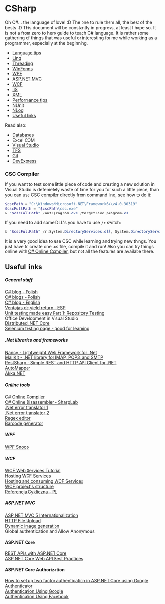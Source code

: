 # CSharp
Oh C#... the language of love! :D The one to rule them all, the best of the bests :D This document will be constantly in progress, at least I hope so. It is not a from zero to hero guide to teach C# language. It is rather some gathering of things that was useful or interesting for me while working as a programmer, especially at the beginning.

* [Language tips](https://github.com/abik11/tips-tricks/blob/master/CSharp/Language.md)
* [Linq](https://github.com/abik11/tips-tricks/blob/master/CSharp/Linq.md)
* [Threading](https://github.com/abik11/tips-tricks/blob/master/CSharp/Threading.md)
* [WinForms](https://github.com/abik11/tips-tricks/blob/master/CSharp/GUI.md#winforms)
* [WPF](https://github.com/abik11/tips-tricks/blob/master/CSharp/GUI.md#wpf)
* [ASP.NET MVC](https://github.com/abik11/tips-tricks/blob/master/CSharp/ASPNET_MVC.md)
* [WCF](https://github.com/abik11/tips-tricks/blob/master/CSharp/WCF.md)
* [IIS](https://github.com/abik11/tips-tricks/blob/master/CSharp/IIS.md)
* [XML](https://github.com/abik11/tips-tricks/blob/master/CSharp/XML.md)
* [Performance tips](https://github.com/abik11/tips-tricks/blob/master/CSharp/Performance.md)
* [NUnit](https://github.com/abik11/tips-tricks/blob/master/CSharp/NUnit.md)
* [NLog](https://github.com/abik11/tips-tricks/blob/master/CSharp/NLog.md)
* [Useful links](#useful-links)

Read also:
* [Databases](https://github.com/abik11/tips-tricks/blob/master/DB)
* [Excel COM](https://github.com/abik11/tips-tricks/blob/master/VBA.md#c)
* [Visual Studio](https://https://github.com/abik11/tips-tricks/blob/master/DevTools/VisualStudio.md)
* [TFS](https://https://github.com/abik11/tips-tricks/blob/master/DevTools/TFS.md)
* [Git](https://https://github.com/abik11/tips-tricks/blob/master/DevTools/Git.md)
* [DevExpress](https://github.com/abik11/tips-tricks/blob/master/DevExpress)

### CSC Compiler
If you want to test some little piece of code and creating a new solution in Visual Studio is defenietely waste of time for you for such a little piece, than you can use CSC compiler directly from command line, see how to do it:
```powershell
$cscPath = "C:\Windows\Microsoft.NET\Framework64\v4.0.30319"
$cscFullPath = "$cscPath\csc.exe"
& "$cscFullPath" /out:program.exe /target:exe program.cs
```
If you need to add some DLL's you have to use `/r` switch:
```powershell
& "$cscFullPath" /r:System.DirectoryServices.dll, System.DirectoryServices.AccountManagement.dll /out:program.exe /target:exe program.cs
```
It is a very good idea to use CSC while learning and trying new things. You just have to create one .cs file, compile it and run! Also you can try things online with [C# Online Compiler](https://dotnetfiddle.net/), but not all the features are availabe there.

## Useful links

##### General stuff
[C# blog - Polish](https://www.plukasiewicz.net/)<br />
[C# blogs - Polish](https://dotnetomaniak.pl/)<br />
[C# blog - English](https://medium.com/@mdfarragher)<br />
[Ventajas de yield return - ESP](https://bmegias.wordpress.com/2010/11/10/que-es-yield-y-por-que-hay-que-usarlo/)<br/>
[Unit testing made easy Part 1: Repository Testing](https://www.codeproject.com/Articles/488264/Unit-testing-made-easy-Part-Repository-Testing)<br />
[Office Development in Visual Studio](https://www.red-gate.com/simple-talk/dotnet/c-programming/office-development-in-visual-studio/)<br />
[Distributed .NET Core](https://devmentors.io/distributed-net-core/)<br />
[Selenium testing page - good for learning](http://testing.todvachev.com/)<br />

##### .Net libraries and frameworks
[Nancy - Lightweight Web Framework for .Net](http://nancyfx.org/)<br />
[MailKit - .NET library for IMAP, POP3, and SMTP](https://github.com/jstedfast/MailKit)<br />
[RestSharp - Simple REST and HTTP API Client for .NET](https://github.com/restsharp/RestSharp)<br />
[AutoMapper](https://github.com/AutoMapper/AutoMapper/wiki)<br />
[Akka.NET](https://hryniewski.net/2017/03/22/akka-net-1-creating-actor-system-and-making-first-contact/)<br />

##### Online tools
[C# Online Compiler](https://dotnetfiddle.net/)<br />
[C# Online Disassembler - SharpLab](https://sharplab.io/)<br />
[.Net error translator 1](http://finderr.net/)<br />
[.Net error translator 2](http://www.errortoenglish.com/)<br />
[Regex editor](http://regexr.com/)<br />
[Barcode generator](http://barcode.tec-it.com/en)<br />

##### WPF
[WPF Snoop](https://github.com/cplotts/snoopwpf)<br />

##### WCF
[WCF Web Services Tutorial](http://mikesknowledgebase.azurewebsites.net/pages/Services/WebServices.htm)<br />
[Hosting WCF Services](https://docs.microsoft.com/en-us/dotnet/framework/wcf/hosting-services)<br />
[Hosting and consuming WCF Services](https://msdn.microsoft.com/en-us/library/bb332338.aspx)<br />
[WCF project's structure](https://www.codemag.com/article/0809101)<br />
[Referencja Cykliczna - PL](https://cezarywalenciuk.pl/blog/programing/post/wcf-i-circular-reference-referencja-cykliczna)<br />

##### ASP.NET MVC
[ASP.NET MVC 5 Internationalization](http://afana.me/archive/2011/01/14/aspnet-mvc-internationalization.aspx/)<br />
[HTTP File Upload](https://www.hanselman.com/blog/ABackToBasicsCaseStudyImplementingHTTPFileUploadWithASPNETMVCIncludingTestsAndMocks.aspx)<br />
[Dynamic image generation](https://www.hanselman.com/blog/BackToBasicsDynamicImageGenerationASPNETControllersRoutingIHttpHandlersAndRunAllManagedModulesForAllRequests.aspx)<br />
[Global authentication and Allow Anonymous](https://weblogs.asp.net/jongalloway/asp-net-mvc-authentication-global-authentication-and-allow-anonymous)<br />

#### ASP.NET Core
[REST APIs with ASP.NET Core](https://www.freecodecamp.org/news/an-awesome-guide-on-how-to-build-restful-apis-with-asp-net-core-87b818123e28/)<br />
[ASP.NET Core Web API Best Practices](https://code-maze.com/aspnetcore-webapi-best-practices/)<br />

#### ASP.NET Core Authorization
[How to set up two factor authentication in ASP.NET Core using Google Authenticator](https://medium.freecodecamp.org/how-to-set-up-two-factor-authentication-on-asp-net-core-using-google-authenticator-4b15d0698ec9)<br />
[Authentication Using Google](https://ankitsharmablogs.com/authentication-using-google-asp-net-core-2-0/)<br />
[Authentication Using Facebook](https://ankitsharmablogs.com/authentication-using-facebook-in-asp-net-core-2-0/)<br />
